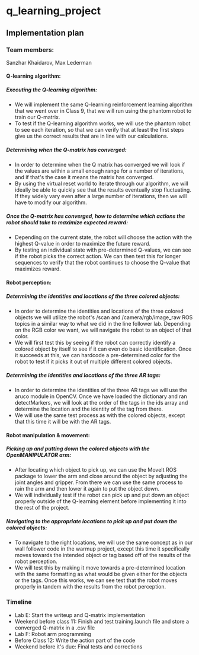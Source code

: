 # q_learning_project

## Implementation plan

### Team members:
Sanzhar Khaidarov, Max Lederman

#### Q-learning algorithm:
##### Executing the Q-learning algorithm:
- We will implement the same Q-learning reinforcement learning algorithm that we went over in Class 9, that we will run using the phantom robot to train our Q-matrix. 
- To test if the Q-learning algorithm works, we will use the phantom robot to see each iteration, so that we can verify that at least the first steps give us the correct results that are in line with our calculations. 
##### Determining when the Q-matrix has converged:
- In order to determine when the Q matrix has converged we will look if the values are within a small enough range for a number of iterations, and if that's the case it means the matrix has converged. 
- By using the virtual reset world to iterate through our algorithm, we will ideally be able to quickly see that the results eventually stop fluctuating. If they widely vary even after a large number of iterations, then we will have to modify our algorithm.
##### Once the Q-matrix has converged, how to determine which actions the robot should take to maximize expected reward:
- Depending on the current state, the robot will choose the action with the highest Q-value in order to maximize the future reward. 
- By testing an individual state with pre-determined Q-values, we can see if the robot picks the correct action. We can then test this for longer sequences to verify that the robot continues to choose the Q-value that maximizes reward. 

#### Robot perception:
##### Determining the identities and locations of the three colored objects:
- In order to determine the identities and locations of the three colored objects we will utilize the robot's /scan and /camera/rgb/image_raw ROS topics in a similar way to what we did in the line follower lab. Depending on the RGB color we want, we will navigate the robot to an object of that color. 
- We will first test this by seeing if the robot can correctly identify a colored object by itself to see if it can even do basic identification. Once it succeeds at this, we can hardcode a pre-determined color for the robot to test if it picks it out of multiple different colored objects. 
##### Determining the identities and locations of the three AR tags:
- In order to determine the identities of the three AR tags we will use the aruco module in OpenCV. Once we have loaded the dictionary and ran detectMarkers, we will look at the order of the tags in the ids array and determine the location and the identity of the tag from there. 
- We will use the same test process as with the colored objects, except that this time it will be with the AR tags. 

#### Robot manipulation & movement:
##### Picking up and putting down the colored objects with the OpenMANIPULATOR arm:
- After locating which object to pick up, we can use the MoveIt ROS package to lower the arm and close around the object by adjusting the joint angles and gripper. From there we can use the same process to rain the arm and then lower it again to put the object down.
- We will individually test if the robot can pick up and put down an object properly outside of the Q-learning element before implementing it into the rest of the project.
##### Navigating to the appropriate locations to pick up and put down the colored objects:
- To navigate to the right locations, we will use the same concept as in our wall follower code in the warmup project, except this time it specifically moves towards the intended object or tag based off of the results of the robot perception. 
- We will test this by making it move towards a pre-determined location with the same formatting as what would be given either for the objects or the tags. Once this works, we can see test that the robot moves properly in tandem with the results from the robot perception.
### Timeline

- Lab E: Start the writeup and Q-matrix implementation
- Weekend before class 11: Finish and test training.launch file and store a converged Q-matrix in a .csv file
- Lab F: Robot arm programming
- Before Class 12: Write the action part of the code
- Weekend before it's due: Final tests and corrections

